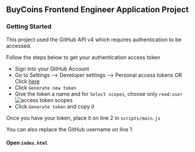 
## BuyCoins Frontend Engineer Application Project

### Getting Started
This project used the GitHub API v4 which requires authentication to be accessed.

Follow the steps below to get your authentication access token

- Sign into your GitHub Account
- Go to Settings --> Developer settings --> Personal access tokens OR Click [here](https://github.com/settings/tokens)
- Click ``Generate new token ``
-  Give the token a name and for ``Select scopes``, choose only ``read:user`` 
![access token scopes](https://image.prntscr.com/image/HTYUS_R9TRqX486kz2aCYA.png)
- Click ``Generate token`` and copy it


Once you have your token, place it on line 2 in ``scripts/main.js``

You can also replace the GitHub username on line 1




#### Open ``index.html``  
